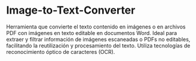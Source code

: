 # Image-to-Text-Converter
Herramienta que convierte el texto contenido en imágenes o en archivos PDF con imágenes en texto editable en documentos Word. Ideal para extraer y filtrar información de imágenes escaneadas o PDFs no editables, facilitando la reutilización y procesamiento del texto. Utiliza tecnologías de reconocimiento óptico de caracteres (OCR).
